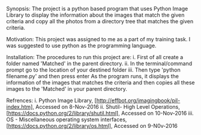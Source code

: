 Synopsis:
The project is a python based program that uses Python Image Library to display the information about the images that match the given criteria and copy all the photos from a directory tree that matches the given criteria.

Motivation:
This project was assigned to me as a part of my training task. I was suggested to use python as the programming language.

Installation:
The procedures to run this project are:
i. First of all create a folder named 'Matched' in the parent directory.
ii. In the terminal/command prompt go to the location of your destined folder
iii. Then type 'python filename.py' and then press enter
As the program runs, it displays the information of the images that matches the criteria and then copies all these images to the 'Matched' in your parent directory.
    
Refrences:
i. Python Image Library, [http://effbot.org/imagingbook/pil-index.htm], Accessed on 8-Nov-2016
ii. Shutil- High Level Operations, [https://docs.python.org/2/library/shutil.html], Accessed on 10-Nov-2016
iii. OS - Miscellaneous operating system interfaces, [https://docs.python.org/2/library/os.html], Accessed on 9-N0v-2016

